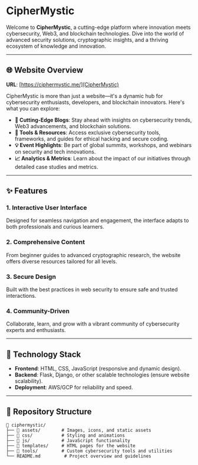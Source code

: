 # CipherMystic  

Welcome to **CipherMystic**, a cutting-edge platform where innovation meets cybersecurity, Web3, and blockchain technologies. Dive into the world of advanced security solutions, cryptographic insights, and a thriving ecosystem of knowledge and innovation.  

---

## 🌐 **Website Overview**  
**URL**: [https://ciphermystic.me/](CipherMystic)  

CipherMystic is more than just a website—it's a dynamic hub for cybersecurity enthusiasts, developers, and blockchain innovators. Here's what you can explore:  

- **🚀 Cutting-Edge Blogs**: Stay ahead with insights on cybersecurity trends, Web3 advancements, and blockchain solutions.  
- **🔐 Tools & Resources**: Access exclusive cybersecurity tools, frameworks, and guides for ethical hacking and secure coding.  
- **💡 Event Highlights**: Be part of global summits, workshops, and webinars on security and tech innovations.  
- **📈 Analytics & Metrics**: Learn about the impact of our initiatives through detailed case studies and metrics.  

---

## ✨ **Features**  

### 1. **Interactive User Interface**  
Designed for seamless navigation and engagement, the interface adapts to both professionals and curious learners.  

### 2. **Comprehensive Content**  
From beginner guides to advanced cryptographic research, the website offers diverse resources tailored for all levels.  

### 3. **Secure Design**  
Built with the best practices in web security to ensure safe and trusted interactions.  

### 4. **Community-Driven**  
Collaborate, learn, and grow with a vibrant community of cybersecurity experts and enthusiasts.  

---

## 🔧 **Technology Stack**  

- **Frontend**: HTML, CSS, JavaScript (responsive and dynamic design).  
- **Backend**: Flask, Django, or other scalable technologies (ensure website scalability).  
- **Deployment**: AWS/GCP for reliability and speed.  

---

## 📂 **Repository Structure**  

```plaintext
📁 ciphermystic/  
├── 📂 assets/        # Images, icons, and static assets  
├── 📂 css/           # Styling and animations  
├── 📂 js/            # JavaScript functionality  
├── 📂 templates/     # HTML pages for the website  
├── 📂 tools/         # Custom cybersecurity tools and utilities  
└── README.md         # Project overview and guidelines
